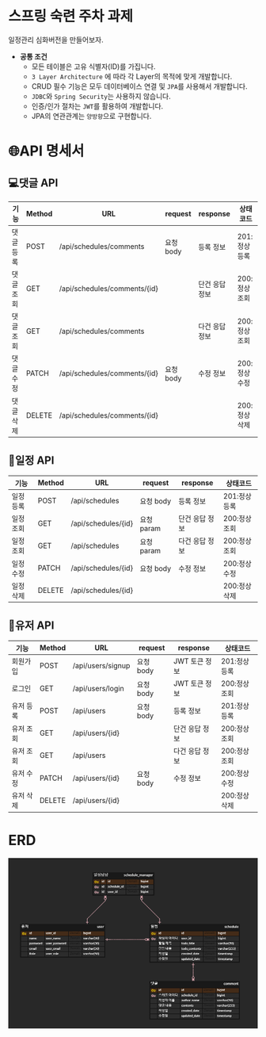 # 스프링 숙련 주차 과제

일정관리 심화버전을 만들어보자.

* **공통 조건**
    - 모든 테이블은 고유 식별자(ID)를 가집니다.
    - `3 Layer Architecture` 에 따라 각 Layer의 목적에 맞게 개발합니다.
    - CRUD 필수 기능은 모두 데이터베이스 연결 및  `JPA`를 사용해서 개발합니다.
    - `JDBC`와 `Spring Security`는 사용하지 않습니다.
    - 인증/인가 절차는 `JWT`를 활용하여 개발합니다.
    - JPA의 연관관계는 `양방향`으로 구현합니다.

# 🌐API 명세서

## 💻댓글 API

| 기능    | Method | URL                          | request | response | 상태코드     |
|-------|--------|------------------------------|---------|----------|----------|
| 댓글 등록 | POST   | /api/schedules/comments      | 요청 body | 등록 정보    | 201:정상등록 |
| 댓글 조회 | GET    | /api/schedules/comments/{id} |         | 단건 응답 정보 | 200:정상조회 |
| 댓글 조회 | GET    | /api/schedules/comments      |         | 다건 응답 정보 | 200:정상조회 |
| 댓글 수정 | PATCH  | /api/schedules/comments/{id} | 요청 body | 수정 정보    | 200:정상수정 |
| 댓글 삭제 | DELETE | /api/schedules/comments/{id} |         |          | 200:정상삭제 |

## 📆일정 API

| 기능    | Method | URL                 | request  | response | 상태코드     |
|-------|--------|---------------------|----------|----------|----------|
| 일정 등록 | POST   | /api/schedules      | 요청 body  | 등록 정보    | 201:정상등록 |
| 일정 조회 | GET    | /api/schedules/{id} | 요청 param | 단건 응답 정보 | 200:정상조회 |
| 일정 조회 | GET    | /api/schedules      | 요청 param | 다건 응답 정보 | 200:정상조회 |
| 일정 수정 | PATCH  | /api/schedules/{id} | 요청 body  | 수정 정보    | 200:정상수정 |
| 일정 삭제 | DELETE | /api/schedules/{id} |          |          | 200:정상삭제 |

## 👤유저 API

| 기능    | Method | URL               | request | response  | 상태코드     |
|-------|--------|-------------------|---------|-----------|----------|
| 회원가입  | POST   | /api/users/signup | 요청 body | JWT 토큰 정보 | 201:정상등록 |
| 로그인   | GET    | /api/users/login  | 요청 body | JWT 토큰 정보 | 200:정상조회 |
| 유저 등록 | POST   | /api/users        | 요청 body | 등록 정보     | 201:정상등록 |
| 유저 조회 | GET    | /api/users/{id}   |         | 단건 응답 정보  | 200:정상조회 |
| 유저 조회 | GET    | /api/users        |         | 다건 응답 정보  | 200:정상조회 |
| 유저 수정 | PATCH  | /api/users/{id}   | 요청 body | 수정 정보     | 200:정상수정 |
| 유저 삭제 | DELETE | /api/users/{id}   |         |           | 200:정상삭제 |

# ERD

![](./images/erd.png)
